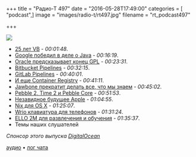 +++
title = "Радио-Т 497"
date = "2016-05-28T17:49:00"
categories = [ "podcast",]
image = "images/radio-t/rt497.jpg"
filename = "rt_podcast497"

+++

![](https://radio-t.com/images/radio-t/rt497.jpg)

- [25 лет VB](https://blogs.msdn.microsoft.com/dotnet/2016/05/20/happy-25th-birthday-vb/) - *00:01:48*.
- [Google победил в деле о Java](http://techcrunch.com/2016/05/26/jury-finds-googles-implementation-of-java-in-android-was-fair-use/) - *00:16:19*.
- [Oracle предсказывает конец GPL](http://arstechnica.com/tech-policy/2016/05/op-ed-oracle-attorney-says-googles-court-victory-might-kill-the-gpl/) - *00:23:31*.
- [Bitbucket Pipelines](http://blogs.atlassian.com/2016/05/introducing-bitbucket-pipelines-beta-continuous-delivery-built-within-bitbucket/) - *00:32:15*.
- [GitLab Pipelines](https://about.gitlab.com/2016/05/22/gitlab-8-8-released/) - *00:40:01*.
- [И еще Container Registry](https://about.gitlab.com/2016/05/23/gitlab-container-registry/) - *00:41:11*.
- [Jawbone прекратит делать все, что мы знаем](http://www.engadget.com/2016/05/27/jawbone-UP-fitness-trackers-discontinued-rumor/) - *00:45:02*.
- [Pebble 2, Time 2 и Pebble Core](https://www.kickstarter.com/projects/597507018/pebble-2-time-2-and-core-an-entirely-new-3g-ultra) - *00:51:53*.
- [Незавидное будущее Apple](https://marco.org/2016/05/21/avoiding-blackberrys-fate) - *01:04:55*.
- [Nix для OS X](http://ariya.ofilabs.com/2016/05/nix-as-os-x-package-manager.html) - *01:25:07*.
- [Wrio клавиатура для телефонов](http://techcrunch.com/2016/05/24/wrios-roomier-keyboard-app-launches-on-android-ios/) - *01:31:24*.
- [ELLO 2M для развлечения и обучения](https://www.crowdsupply.com/knivd/ello-2m) - *01:35:37*.
- Темы наших слушателей

_Спонсор этого выпуска [DigitalOcean](https://do.co/radiot)_

[аудио](https://cdn.radio-t.com/rt_podcast497.mp3) • [лог чата](http://chat.radio-t.com/logs/radio-t-497.html)
<audio src="https://cdn.radio-t.com/rt_podcast497.mp3" preload="none"></audio>
